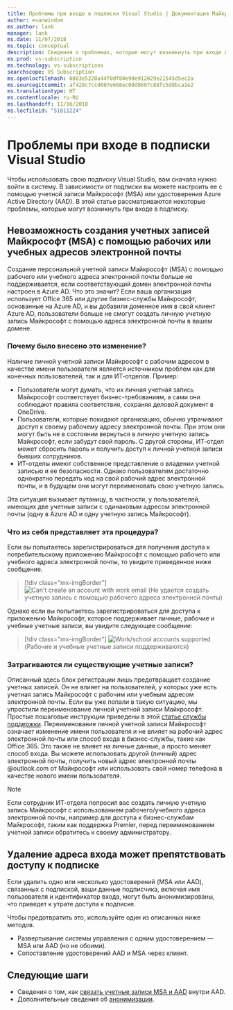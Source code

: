 ```yaml
---
title: Проблемы при входе в подписки Visual Studio | Документация Майкрософт
author: evanwindom
ms.author: lank
manager: lank
ms.date: 11/07/2018
ms.topic: conceptual
description: Сведения о проблемах, которые могут возникнуть при входе в подписки Visual Studio
ms.prod: vs-subscription
ms.technology: vs-subscriptions
searchscope: VS Subscription
ms.openlocfilehash: 0883e5228a44f0df80e9de912029e21545d5ec2a
ms.sourcegitcommit: af428c7ccd007e668ec0dd8697c88fc5d8bca1e2
ms.translationtype: HT
ms.contentlocale: ru-RU
ms.lasthandoff: 11/16/2018
ms.locfileid: "51811224"
---
```

# <a name="issues-signing-in-to-visual-studio-subscriptions"></a>Проблемы при входе в подписки Visual Studio
Чтобы использовать свою подписку Visual Studio, вам сначала нужно войти в систему.  В зависимости от подписки вы можете настроить ее с помощью учетной записи Майкрософт (MSA) или удостоверения Azure Active Directory (AAD).  В этой статье рассматриваются некоторые проблемы, которые могут возникнуть при входе в подписку.  

## <a name="microsoft-accounts-msa-cannot-be-created-using-workschool-email-addresses"></a>Невозможность создания учетных записей Майкрософт (MSA) с помощью рабочих или учебных адресов электронной почты

Создание персональной учетной записи Майкрософт (MSA) с помощью рабочего или учебного адреса электронной почты больше не поддерживается, если соответствующий домен электронной почты настроен в Azure AD. Что это значит? Если ваша организация использует Office 365 или другие бизнес-службы Майкрософт, основанные на Azure AD, и вы добавили доменное имя в свой клиент Azure AD, пользователи больше не смогут создать личную учетную запись Майкрософт с помощью адреса электронной почты в вашем домене. 

### <a name="why-was-this-change-made"></a>Почему было внесено это изменение?

Наличие личной учетной записи Майкрософт с рабочим адресом в качестве имени пользователя является источником проблем как для конечных пользователей, так и для ИТ-отделов. Пример: 
- Пользователи могут думать, что их личная учетная запись Майкрософт соответствует бизнес-требованиям, а сами они соблюдают правила соответствия, сохраняя деловой документ в OneDrive. 
- Пользователи, которые покидают организацию, обычно утрачивают доступ к своему рабочему адресу электронной почты. При этом они могут быть не в состоянии вернуться в личную учетную запись Майкрософт, если забудут свой пароль. С другой стороны, ИТ-отдел может сбросить пароль и получить доступ к личной учетной записи бывших сотрудников. 
- ИТ-отделы имеют собственное представление о владении учетной записью и ее безопасности. Однако пользователям достаточно однократно передать код на свой рабочий адрес электронной почты, и в будущем они могут переименовать свою учетную запись. 

Эта ситуация вызывает путаницу, в частности, у пользователей, имеющих две учетные записи с одинаковым адресом электронной почты (одну в Azure AD и одну учетную запись Майкрософт). 

### <a name="what-does-this-experience-look-like"></a>Что из себя представляет эта процедура?

Если вы попытаетесь зарегистрироваться для получения доступа к потребительскому приложению Майкрософт с помощью рабочего или учебного адреса электронной почты, то увидите приведенное ниже сообщение. 

   > [!div class="mx-imgBorder"]
   > ![Can't create an account with work email](_img/sign-in-issues/cannot-use-work-email.png) (Не удается создать учетную запись с помощью рабочего адреса электронной почты)

Однако если вы попытаетесь зарегистрироваться для доступа к приложению Майкрософт, которое поддерживает личные, рабочие и учебные учетные записи, вы увидите следующее сообщение:

   > [!div class="mx-imgBorder"]
   > ![Work/school accounts supported](_img/sign-in-issues/existing-account.png) (Рабочие и учебные учетные записи поддерживаются)

### <a name="are-existing-accounts-affected"></a>Затрагиваются ли существующие учетные записи?
Описанный здесь блок регистрации лишь предотвращает создание учетных записей. Он не влияет на пользователей, у которых уже есть учетная запись Майкрософт с рабочим или учебным адресом электронной почты. Если вы уже попали в такую ситуацию, мы упростили переименование личной учетной записи Майкрософт. Простые пошаговые инструкции приведены в этой [статье службы поддержки](http://windows.microsoft.com/en-US/Windows/rename-personal-microsoft-account). Переименование личной учетной записи Майкрософт означает изменение имени пользователя и не влияет на рабочий адрес электронной почты или способ входа в бизнес-службы, такие как Office 365. Это также не влияет на личные данные, а просто меняет способ входа. Вы можете использовать другой (личный) адрес электронной почты, получить новый адрес электронной почты @outlook.com от Майкрософт или использовать свой номер телефона в качестве нового имени пользователя. 

> [!NOTE]
> Если сотрудник ИТ-отдела попросил вас создать личную учетную запись Майкрософт с использованием рабочего/учебного адреса электронной почты, например для доступа к бизнес-службам Майкрософт, таким как поддержка Premier, перед переименованием учетной записи обратитесь к своему администратору. 

## <a name="deleting-a-sign-in-address-may-prevent-access-to-a-subscription"></a>Удаление адреса входа может препятствовать доступу к подписке

Если удалить одно или несколько удостоверений (MSA или AAD), связанных с подпиской, ваши данные подписчика, включая имя пользователя и идентификатор входа, могут быть анонимизированы, что приведет к утрате доступа к подписке. 

Чтобы предотвратить это, используйте один из описанных ниже методов.  
- Развертывание системы управления с одним удостоверением — MSA или AAD (но не обоими).  
- Сопоставление удостоверений AAD и MSA через клиент. 


## <a name="next-steps"></a>Следующие шаги
- Сведения о том, как [связать учетные записи MSA и AAD](/azure/active-directory/b2b/add-users-administrator) внутри AAD.
- Дополнительные сведения об [анонимизации](anonymization.md). 
